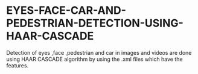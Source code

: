 # EYES-FACE-CAR-AND-PEDESTRIAN-DETECTION-USING-HAAR-CASCADE

Detection of eyes ,face ,pedestrian and car in images and videos are done using HAAR CASCADE algorithm by using the .xml files which have the features.
